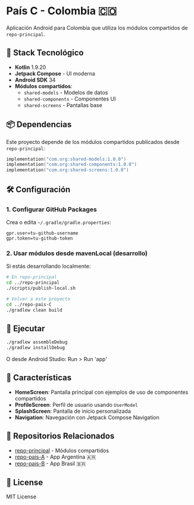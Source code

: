 # País C - Colombia 🇨🇴

Aplicación Android para Colombia que utiliza los módulos compartidos de `repo-principal`.

## 🚀 Stack Tecnológico

- **Kotlin** 1.9.20
- **Jetpack Compose** - UI moderna
- **Android SDK** 34
- **Módulos compartidos**:
  - `shared-models` - Modelos de datos
  - `shared-components` - Componentes UI
  - `shared-screens` - Pantallas base

## 📦 Dependencias

Este proyecto depende de los módulos compartidos publicados desde `repo-principal`:

```kotlin
implementation("com.org:shared-models:1.0.0")
implementation("com.org:shared-components:1.0.0")
implementation("com.org:shared-screens:1.0.0")
```

## 🛠️ Configuración

### 1. Configurar GitHub Packages

Crea o edita `~/.gradle/gradle.properties`:

```properties
gpr.user=tu-github-username
gpr.token=tu-github-token
```

### 2. Usar módulos desde mavenLocal (desarrollo)

Si estás desarrollando localmente:

```bash
# En repo-principal
cd ../repo-principal
./scripts/publish-local.sh

# Volver a este proyecto
cd ../repo-pais-C
./gradlew clean build
```

## 🏃 Ejecutar

```bash
./gradlew assembleDebug
./gradlew installDebug
```

O desde Android Studio: Run > Run 'app'

## 📱 Características

- **HomeScreen**: Pantalla principal con ejemplos de uso de componentes compartidos
- **ProfileScreen**: Perfil de usuario usando `UserModel`
- **SplashScreen**: Pantalla de inicio personalizada
- **Navigation**: Navegación con Jetpack Compose Navigation

## 🔗 Repositorios Relacionados

- [repo-principal](../repo-principal) - Módulos compartidos
- [repo-pais-A](../repo-pais-A) - App Argentina 🇦🇷
- [repo-pais-B](../repo-pais-B) - App Brasil 🇧🇷

## 📄 License

MIT License
